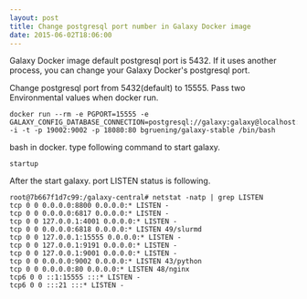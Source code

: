```yaml
---
layout: post
title: Change postgresql port number in Galaxy Docker image
date: 2015-06-02T18:06:00
---
```


Galaxy Docker image default postgresql port is 5432.
If it uses another process, you can change your Galaxy Docker's postgresql port.

Change postgresql port from 5432(default) to 15555.
Pass two Environmental values when docker run.

```
docker run --rm -e PGPORT=15555 -e GALAXY_CONFIG_DATABASE_CONNECTION=postgresql://galaxy:galaxy@localhost:15555/galaxy -i -t -p 19002:9002 -p 18080:80 bgruening/galaxy-stable /bin/bash
```

bash in docker.
type following command to start galaxy.

```
startup
```

After the start galaxy.
port LISTEN status is following.

```
root@7b667f1d7c99:/galaxy-central# netstat -natp | grep LISTEN
tcp 0 0 0.0.0.0:8800 0.0.0.0:* LISTEN -
tcp 0 0 0.0.0.0:6817 0.0.0.0:* LISTEN -
tcp 0 0 127.0.0.1:4001 0.0.0.0:* LISTEN -
tcp 0 0 0.0.0.0:6818 0.0.0.0:* LISTEN 49/slurmd
tcp 0 0 127.0.0.1:15555 0.0.0.0:* LISTEN -
tcp 0 0 127.0.0.1:9191 0.0.0.0:* LISTEN -
tcp 0 0 127.0.0.1:9001 0.0.0.0:* LISTEN -
tcp 0 0 0.0.0.0:9002 0.0.0.0:* LISTEN 43/python
tcp 0 0 0.0.0.0:80 0.0.0.0:* LISTEN 48/nginx
tcp6 0 0 ::1:15555 :::* LISTEN -
tcp6 0 0 :::21 :::* LISTEN -
```
